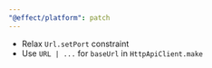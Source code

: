 ```yaml
---
"@effect/platform": patch
---
```


- Relax `Url.setPort` constraint
- Use `URL | ...` for `baseUrl` in `HttpApiClient.make`
